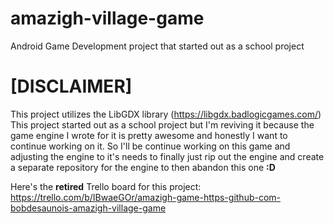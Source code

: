 # amazigh-village-game
Android Game Development project that started out as a school project

# [DISCLAIMER]
This project utilizes the LibGDX library (https://libgdx.badlogicgames.com/)
This project started out as a school project but I'm reviving it because the game engine I wrote for it is pretty awesome and honestly I want to continue working on it. So I'll be continue working on this game and adjusting the engine to it's needs to finally just rip out the engine and create a separate repository for the engine to then abandon this one **:D**

Here's the **retired** Trello board for this project: https://trello.com/b/IBwaeGOr/amazigh-game-https-github-com-bobdesaunois-amazigh-village-game
